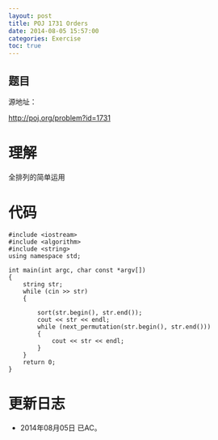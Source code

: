 ```yaml
---
layout: post
title: POJ 1731 Orders
date: 2014-08-05 15:57:00
categories: Exercise
toc: true
---
```

## 题目
源地址：

http://poj.org/problem?id=1731

# 理解
全排列的简单运用

<!-- more -->

# 代码

```
#include <iostream>
#include <algorithm>
#include <string>
using namespace std;

int main(int argc, char const *argv[])
{
    string str;
    while (cin >> str)
    {

        sort(str.begin(), str.end());
        cout << str << endl;
        while (next_permutation(str.begin(), str.end()))
        {
            cout << str << endl;
        }
    }
    return 0;
}

```

# 更新日志
- 2014年08月05日 已AC。